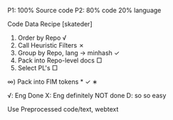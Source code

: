 P1: 100% Source code
P2: 80% code
20% language

Code Data Recipe [skateder]

1) Order by Repo √
2) Call Heuristic Filters ✗
3) Group by Repo, lang → minhash ✓
4) Pack into Repo-level docs □
5) Select PL's □

∞) Pack into FIM tokens * ✓ ∗

√: Eng Done
X: Eng definitely NOT done
D: so so easy

Use Preprocessed code/text, webtext